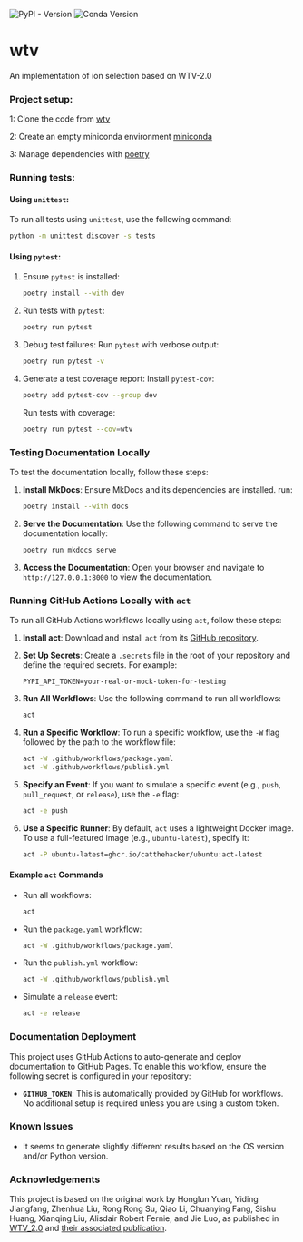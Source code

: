 ![PyPI - Version](https://img.shields.io/pypi/v/wtv)
![Conda Version](https://img.shields.io/conda/vn/bioconda/wtv?style=flat)


# wtv

An implementation of ion selection based on WTV-2.0

### Project setup:

1: Clone the code from [wtv](https://github.com/RECETOX/wtv)

2: Create an empty miniconda environment [miniconda](https://www.anaconda.com/docs/getting-started/miniconda/main)

3: Manage dependencies with [poetry](https://python-poetry.org/)

### Running tests:

#### Using `unittest`:

To run all tests using `unittest`, use the following command:

```bash
python -m unittest discover -s tests
```

#### Using `pytest`:

1. Ensure `pytest` is installed:

   ```bash
   poetry install --with dev
   ```

2. Run tests with `pytest`:

   ```bash
   poetry run pytest
   ```

3. Debug test failures:
   Run `pytest` with verbose output:

   ```bash
   poetry run pytest -v
   ```

4. Generate a test coverage report:
   Install `pytest-cov`:

   ```bash
   poetry add pytest-cov --group dev
   ```

   Run tests with coverage:

   ```bash
   poetry run pytest --cov=wtv
   ```

### Testing Documentation Locally

To test the documentation locally, follow these steps:

1. **Install MkDocs**:
   Ensure MkDocs and its dependencies are installed. run:

   ```bash
   poetry install --with docs
   ```

2. **Serve the Documentation**:
   Use the following command to serve the documentation locally:

   ```bash
   poetry run mkdocs serve
   ```

3. **Access the Documentation**:
   Open your browser and navigate to `http://127.0.0.1:8000` to view the documentation.

### Running GitHub Actions Locally with `act`

To run all GitHub Actions workflows locally using `act`, follow these steps:

1. **Install act**:
   Download and install `act` from its [GitHub repository](https://github.com/nektos/act).

2. **Set Up Secrets**:
   Create a `.secrets` file in the root of your repository and define the required secrets. For example:

   ```
   PYPI_API_TOKEN=your-real-or-mock-token-for-testing
   ```

3. **Run All Workflows**:
   Use the following command to run all workflows:

   ```bash
   act
   ```

4. **Run a Specific Workflow**:
   To run a specific workflow, use the `-W` flag followed by the path to the workflow file:

   ```bash
   act -W .github/workflows/package.yaml
   act -W .github/workflows/publish.yml
   ```

5. **Specify an Event**:
   If you want to simulate a specific event (e.g., `push`, `pull_request`, or `release`), use the `-e` flag:

   ```bash
   act -e push
   ```

6. **Use a Specific Runner**:
   By default, `act` uses a lightweight Docker image. To use a full-featured image (e.g., `ubuntu-latest`), specify it:
   ```bash
   act -P ubuntu-latest=ghcr.io/catthehacker/ubuntu:act-latest
   ```

#### Example `act` Commands

- Run all workflows:

  ```bash
  act
  ```

- Run the `package.yaml` workflow:

  ```bash
  act -W .github/workflows/package.yaml
  ```

- Run the `publish.yml` workflow:

  ```bash
  act -W .github/workflows/publish.yml
  ```

- Simulate a `release` event:
  ```bash
  act -e release
  ```

### Documentation Deployment

This project uses GitHub Actions to auto-generate and deploy documentation to GitHub Pages. To enable this workflow, ensure the following secret is configured in your repository:

- **`GITHUB_TOKEN`**: This is automatically provided by GitHub for workflows. No additional setup is required unless you are using a custom token.

### Known Issues

- It seems to generate slightly different results based on the OS version and/or Python version.

### Acknowledgements

This project is based on the original work by Honglun Yuan, Yiding Jiangfang, Zhenhua Liu, Rong Rong Su, Qiao Li, Chuanying Fang, Sishu Huang, Xianqing Liu, Alisdair Robert Fernie, and Jie Luo, as published in [WTV_2.0](https://github.com/yuanhonglun/WTV_2.0) and [their associated publication](https://doi.org/10.1016/j.molp.2024.04.012).
